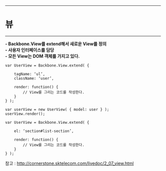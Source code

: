 <!--
{
	"title": "뷰",
	"group": 1,
	"order": 14
}
-->

-----------------------

# 뷰  #

-----------------------

**- Backbone.View를 extend해서 새로운 View를 정의**  
**- 사용자 인터페이스를 담당**  
**- 모든 View는 DOM 객체를 가지고 있다.**

```
var UserView = Backbone.View.extend( {

	tagName: ‘ul’,
	className: ‘user’,

	render: function() {
		// View를 그리는 코드를 작성한다.
	}
} );

var userView = new UserView( { model: user } );
userView.render();
```
```
var UserView = Backbone.View.extend( {

	el: ‘section#list-section’,

	render: function() {
		// View를 그리는 코드를 작성한다.
	}
} );
```

참고 : <http://cornerstone.sktelecom.com/livedoc/2_07_view.html>

